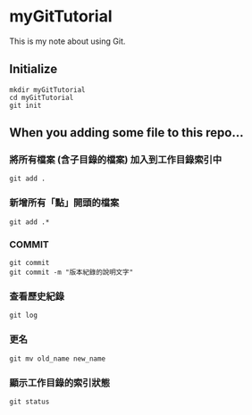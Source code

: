 # myGitTutorial
This is my note about using Git. 

## Initialize
```
mkdir myGitTutorial
cd myGitTutorial
git init
```

## When you adding some file to this repo...
### 將所有檔案 (含子目錄的檔案) 加入到工作目錄索引中
```
git add . 
```
### 新增所有「點」開頭的檔案
```
git add .*
```
### COMMIT

```
git commit
git commit -m "版本紀錄的說明文字"
```

### 查看歷史紀錄
```
git log
```

### 更名
```
git mv old_name new_name
```

### 顯示工作目錄的索引狀態
```
git status
```